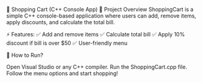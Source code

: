 🛒 Shopping Cart (C++ Console App) 📌 Project Overview
ShoppingCart is a simple C++ console-based application where users can add, remove items, apply discounts, and calculate the total bill.

⚡ Features:
✅ Add and remove items
✅ Calculate total bill
✅ Apply 10% discount if bill is over $50
✅ User-friendly menu

🚀 How to Run?

Open Visual Studio or any C++ compiler.
Run the ShoppingCart.cpp file.
Follow the menu options and start shopping!
